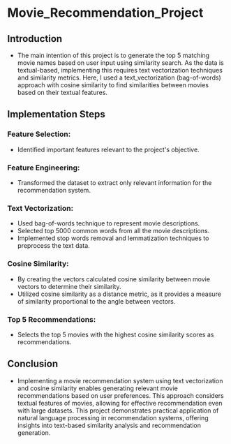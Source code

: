 # Movie_Recommendation_Project

## Introduction
- The main intention of this project is to generate the top 5 matching movie names based on user input using similarity search. As the data is textual-based, implementing this requires text vectorization techniques and similarity metrics. Here, I used a text_vectorization (bag-of-words) approach with cosine similarity to find similarities between movies based on their textual features.

## Implementation Steps
### Feature Selection:
- Identified important features relevant to the project's objective.
### Feature Engineering:
- Transformed the dataset to extract only relevant information for the recommendation system.
### Text Vectorization:
- Used bag-of-words technique to represent movie descriptions.
- Selected top 5000 common words from all the movie descriptions.
- Implemented stop words removal and lemmatization techniques to preprocess the text data.
### Cosine Similarity:
- By creating the vectors calculated cosine similarity between movie vectors to determine their similarity.
- Utilized cosine similarity as a distance metric, as it provides a measure of similarity proportional to the angle between vectors.
### Top 5 Recommendations:
- Selects the top 5 movies with the highest cosine similarity scores as recommendations.
  
## Conclusion
- Implementing a movie recommendation system using text vectorization and cosine similarity enables generating relevant movie recommendations based on user preferences. This approach considers textual features of movies, allowing for effective recommendation even with large datasets. This project demonstrates practical application of natural language processing in recommendation systems, offering insights into text-based similarity analysis and recommendation generation.
